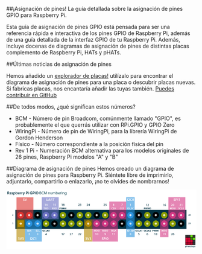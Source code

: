##¡Asignación de pines! La guía detallada sobre la asignación de pines GPIO para Raspberry Pi.

Esta guía de asignación de pines GPIO está pensada para ser una referencia rápida e interactiva de los pines GPIO de Raspberry Pi, además de una guía detallada de la interfaz GPIO de tu Raspberry Pi. Además, incluye docenas de diagramas de asignación de pines de distintas placas complemento de Raspberry Pi, HATs y pHATs.

##Últimas noticias de asignación de pines

Hemos añadido un [explorador de placas!](https://github.com/Gadgetoid/Pinout.xyz/blob/master/boards) utilízalo para encontrar el diagrama de asignación de pines para una placa o descubrir placas nuevas. Si fabricas placas, nos encantaría añadir las tuyas también. [Puedes contribuir en GitHub](https://github.com/gadgetoid/Pinout2)

##De todos modos, ¿qué significan estos números?

* BCM - Número de pin Broadcom, comúnmente llamado "GPIO", es probablemente el que querrás utilizar con RPi.GPIO y GPIO Zero
* WiringPi - Número de pin de WiringPi, para la librería WiringPi de Gordon Henderson
* Físico - Número correspondiente a la posición física del pin
* Rev 1 Pi - Numeración BCM alternativa para los modelos originales de 26 pines, Raspberry Pi modelos "A" y "B"

##Diagrama de asignación de pines
Hemos creado un diagrama de asignación de pines para Raspberry Pi. Siéntete libre de imprimirlo, adjuntarlo, compartirlo o enlazarlo, ¡no te olvides de nombrarnos!

[![Graphical Raspberry Pi GPIO Pinout](/resources/raspberry-pi-pinout.png)](/resources/raspberry-pi-pinout.png)
